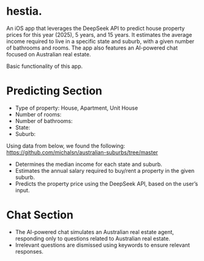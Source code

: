 # hestia.
An iOS app that leverages the DeepSeek API to predict house property prices for this year (2025), 5 years, and 15 years. It estimates the average income required to live in a specific state and suburb, with a given number of bathrooms and rooms. The app also features an AI-powered chat focused on Australian real estate.


Basic functionality of this app.

# Predicting Section
- Type of property: House, Apartment, Unit House
- Number of rooms:
- Number of bathrooms:
- State:
- Suburb:

Using data from below, we found the following:
https://github.com/michalsn/australian-suburbs/tree/master
- Determines the median income for each state and suburb.
- Estimates the annual salary required to buy/rent a property in the given suburb.
- Predicts the property price using the DeepSeek API, based on the user’s input.



# Chat Section 
- The AI-powered chat simulates an Australian real estate agent, responding only to questions related to Australian real estate.
- Irrelevant questions are dismissed using keywords to ensure relevant responses.
